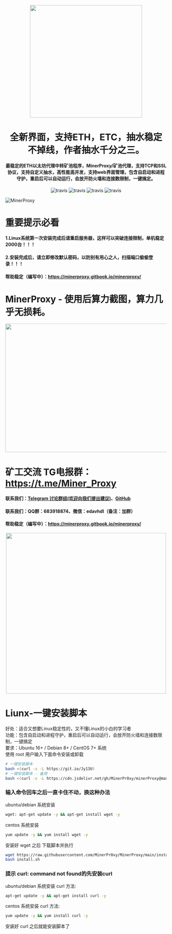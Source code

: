 <h1 align="center">
  <br>
  <img src="https://user-images.githubusercontent.com/96627099/154535919-cc06cf09-ddeb-4e0c-b571-2d77f15d5be1.png" width="350"/>
</h1>

<h1 align="center">全新界面，支持ETH，ETC，抽水稳定不掉线，作者抽水千分之三。</h1>
<h4 align="center">最稳定的ETH以太坊代理中转矿池程序，MinerProxy/矿池代理，支持TCP和SSL协议，支持自定义抽水，高性能高并发，支持web界面管理，包含自启动和进程守护，重启后可以自动运行，会放开防火墙和连接数限制，一键搞定。</h4>

<p align="center">
  <a>
    <img src="https://img.shields.io/badge/Release-6.0.5_ETHASH-orgin.svg" alt="travis">
  </a>
  <a>
    <img src="https://img.shields.io/badge/Last_Update-2022_04_08-orgin.svg" alt="travis">
  </a>
  <a>
    <img src="https://img.shields.io/badge/Language-GoLang-green.svg" alt="travis">
  </a>
  <a>
    <img src="https://img.shields.io/badge/License-Apache-green.svg" alt="travis">
  </a>
</p>

![MinerProxy](https://user-images.githubusercontent.com/96627099/154536945-8c96317c-8676-41d9-88be-1206bcd24c0b.png)

# 重要提示必看
#### 1.Linux系统第一次安装完成后请重启服务器，这样可以突破连接限制，单机稳定2000台！！！
#### 2.安装完成后，请立即修改默认密码，以防别有用心之人，扫描端口偷偷登录！！！
#### 帮助稳定（编写中）：https://minerproxy.gitbook.io/minerproxy/

# MinerProxy - 使用后算力截图，算力几乎无损耗。

<div align="center">
<img src="https://user-images.githubusercontent.com/96627099/148779614-6ce9006a-6bf3-4c15-87d5-1b3e12ed10b9.png" width="883" height="400" />
</div>

# 矿工交流 TG电报群：https://t.me/Miner_Proxy
#### 联系我们：[Telegram 讨论群组(欢迎向我们提出建议)](https://t.me/Miner_Proxy)、[GitHub](https://github.com/MinerPr0xy/MinerProxy)
#### 联系我们：QQ群：683918874、微信：edavhdl（备注：加群）
#### 帮助稳定（编写中）：https://minerproxy.gitbook.io/minerproxy/

<div align="center">
<img src="https://user-images.githubusercontent.com/96627099/147364637-3db2caea-f536-4a9c-ad7d-d062559d46fe.png" width="500" height="500" />
</div>

# Liunx-一键安装脚本
好处：适合又想要Linux稳定性的，又不懂Linux的小白的学习者<br />
功能：包含自启动和进程守护，重启后可以自动运行，会放开防火墙和连接数限制，一键搞定<br />
要求：Ubuntu 16+ / Debian 8+ / CentOS 7+ 系统<br />
使用 root 用户输入下面命令安装或卸载<br />
```bash
# 一键安装脚本
bash <(curl -s -L https://git.io/Jy13U)
# 一键安装脚本 - 备用
bash <(curl -s -L https://cdn.jsdelivr.net/gh/MinerPr0xy/minerProxy@master/install.sh)
```
### 输入命令回车之后一直卡住不动，换这种办法
ubuntu/debian 系统安装
```bash
wget: apt-get update -y && apt-get install wget -y
```
centos 系统安装
```bash
yum update -y && yum install wget -y
```
安装好 wget 之后 下载脚本并执行
```bash
wget https://raw.githubusercontent.com/MinerPr0xy/MinerProxy/main/install.sh
bash install.sh
```

### 提示 curl: command not found的先安装curl
ubuntu/debian 系统安装 curl 方法: 
```bash
apt-get update -y && apt-get install curl -y
```
centos 系统安装 curl 方法: 
```bash
yum update -y && yum install curl -y
```
安装好 curl 之后就能安装脚本了
